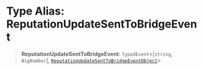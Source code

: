 # Type Alias: ReputationUpdateSentToBridgeEvent

> **ReputationUpdateSentToBridgeEvent**: `TypedEvent`\<\[`string`, `BigNumber`\], [`ReputationUpdateSentToBridgeEventObject`](../interfaces/ReputationUpdateSentToBridgeEventObject.md)\>
